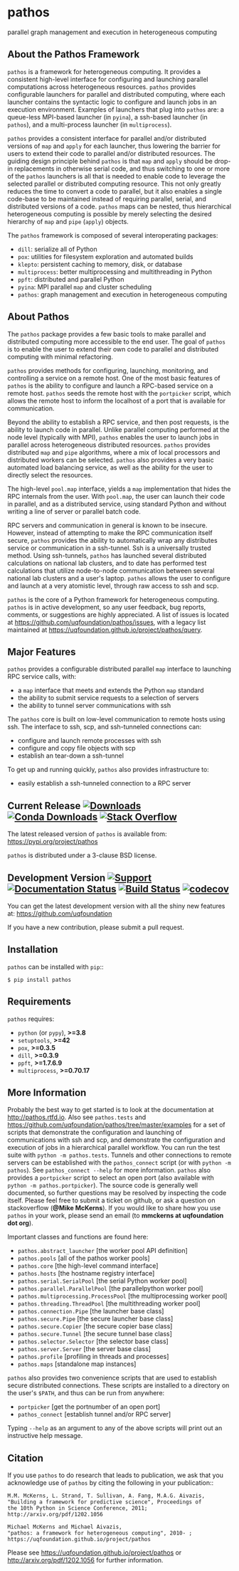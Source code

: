 pathos
======
parallel graph management and execution in heterogeneous computing

About the Pathos Framework
--------------------------
``pathos`` is a framework for heterogeneous computing. It provides a consistent
high-level interface for configuring and launching parallel computations
across heterogeneous resources. ``pathos`` provides configurable launchers for
parallel and distributed computing, where each launcher contains the
syntactic logic to configure and launch jobs in an execution environment.
Examples of launchers that plug into ``pathos`` are: a queue-less MPI-based
launcher (in ``pyina``), a ssh-based launcher (in ``pathos``), and a multi-process
launcher (in ``multiprocess``).

``pathos`` provides a consistent interface for parallel and/or distributed
versions of ``map`` and ``apply`` for each launcher, thus lowering the barrier
for users to extend their code to parallel and/or distributed resources.
The guiding design principle behind ``pathos`` is that ``map`` and ``apply``
should be drop-in replacements in otherwise serial code, and thus switching
to one or more of the ``pathos`` launchers is all that is needed to enable
code to leverage the selected parallel or distributed computing resource.
This not only greatly reduces the time to convert a code to parallel, but it
also enables a single code-base to be maintained instead of requiring
parallel, serial, and distributed versions of a code. ``pathos`` maps can be
nested, thus hierarchical heterogeneous computing is possible by merely
selecting the desired hierarchy of ``map`` and ``pipe`` (``apply``) objects.

The ``pathos`` framework is composed of several interoperating packages:

* ``dill``: serialize all of Python
* ``pox``: utilities for filesystem exploration and automated builds
* ``klepto``: persistent caching to memory, disk, or database
* ``multiprocess``: better multiprocessing and multithreading in Python
* ``ppft``: distributed and parallel Python
* ``pyina``: MPI parallel ``map`` and cluster scheduling
* ``pathos``: graph management and execution in heterogeneous computing


About Pathos
------------
The ``pathos`` package provides a few basic tools to make parallel and
distributed computing more accessible to the end user. The goal of ``pathos``
is to enable the user to extend their own code to parallel and distributed
computing with minimal refactoring.

``pathos`` provides methods for configuring, launching, monitoring, and
controlling a service on a remote host. One of the most basic features
of ``pathos`` is the ability to configure and launch a RPC-based service
on a remote host. ``pathos`` seeds the remote host with the  ``portpicker``
script, which allows the remote host to inform the localhost of a port
that is available for communication.

Beyond the ability to establish a RPC service, and then post requests,
is the ability to launch code in parallel. Unlike parallel computing
performed at the node level (typically with MPI), ``pathos`` enables the
user to launch jobs in parallel across heterogeneous distributed resources.
``pathos`` provides distributed ``map`` and ``pipe`` algorithms, where a mix of
local processors and distributed workers can be selected.  ``pathos``
also provides a very basic automated load balancing service, as well as
the ability for the user to directly select the resources.

The high-level ``pool.map`` interface, yields a ``map`` implementation that
hides the RPC internals from the user. With ``pool.map``, the user can launch
their code in parallel, and as a distributed service, using standard Python
and without writing a line of server or parallel batch code.

RPC servers and communication in general is known to be insecure.  However,
instead of attempting to make the RPC communication itself secure, ``pathos``
provides the ability to automatically wrap any distributes service or
communication in a ssh-tunnel. Ssh is a universally trusted method.
Using ssh-tunnels, ``pathos`` has launched several distributed calculations
on national lab clusters, and to date has performed test calculations
that utilize node-to-node communication between several national lab clusters
and a user's laptop.  ``pathos`` allows the user to configure and launch
at a very atomistic level, through raw access to ssh and scp. 

``pathos`` is the core of a Python framework for heterogeneous computing.
``pathos`` is in active development, so any user feedback, bug reports, comments,
or suggestions are highly appreciated.  A list of issues is located at https://github.com/uqfoundation/pathos/issues, with a legacy list maintained at https://uqfoundation.github.io/project/pathos/query.


Major Features
--------------
``pathos`` provides a configurable distributed parallel ``map`` interface
to launching RPC service calls, with:

* a ``map`` interface that meets and extends the Python ``map`` standard
* the ability to submit service requests to a selection of servers
* the ability to tunnel server communications with ssh

The ``pathos`` core is built on low-level communication to remote hosts using
ssh. The interface to ssh, scp, and ssh-tunneled connections can:

* configure and launch remote processes with ssh
* configure and copy file objects with scp
* establish an tear-down a ssh-tunnel

To get up and running quickly, ``pathos`` also provides infrastructure to:

* easily establish a ssh-tunneled connection to a RPC server


Current Release
[![Downloads](https://static.pepy.tech/personalized-badge/pathos?period=total&units=international_system&left_color=grey&right_color=blue&left_text=pypi%20downloads)](https://pepy.tech/project/pathos)
[![Conda Downloads](https://img.shields.io/conda/dn/conda-forge/pathos?color=blue&label=conda%20downloads)](https://anaconda.org/conda-forge/pathos)
[![Stack Overflow](https://img.shields.io/badge/stackoverflow-get%20help-black.svg)](https://stackoverflow.com/questions/tagged/pathos)
---------------
The latest released version of ``pathos`` is available from:
    https://pypi.org/project/pathos

``pathos`` is distributed under a 3-clause BSD license.


Development Version
[![Support](https://img.shields.io/badge/support-the%20UQ%20Foundation-purple.svg?style=flat&colorA=grey&colorB=purple)](http://www.uqfoundation.org/pages/donate.html)
[![Documentation Status](https://readthedocs.org/projects/pathos/badge/?version=latest)](https://pathos.readthedocs.io/en/latest/?badge=latest)
[![Build Status](https://app.travis-ci.com/uqfoundation/pathos.svg?label=build&logo=travis&branch=master)](https://app.travis-ci.com/github/uqfoundation/pathos)
[![codecov](https://codecov.io/gh/uqfoundation/pathos/branch/master/graph/badge.svg)](https://codecov.io/gh/uqfoundation/pathos)
-------------------
You can get the latest development version with all the shiny new features at:
    https://github.com/uqfoundation

If you have a new contribution, please submit a pull request.


Installation
------------
``pathos`` can be installed with ``pip``::

    $ pip install pathos


Requirements
------------
``pathos`` requires:

* ``python`` (or ``pypy``), **>=3.8**
* ``setuptools``, **>=42**
* ``pox``, **>=0.3.5**
* ``dill``, **>=0.3.9**
* ``ppft``, **>=1.7.6.9**
* ``multiprocess``, **>=0.70.17**


More Information
----------------
Probably the best way to get started is to look at the documentation at
http://pathos.rtfd.io. Also see ``pathos.tests`` and https://github.com/uqfoundation/pathos/tree/master/examples for a set of scripts that demonstrate the
configuration and launching of communications with ssh and scp, and demonstrate
the configuration and execution of jobs in a hierarchical parallel workflow.
You can run the test suite with ``python -m pathos.tests``. Tunnels and other
connections to remote servers can be established with the ``pathos_connect``
script (or with ``python -m pathos``). See ``pathos_connect --help`` for more
information.  ``pathos`` also provides a ``portpicker`` script to select an
open port (also available with ``python -m pathos.portpicker``). The source
code is generally well documented, so further questions may be resolved by
inspecting the code itself.  Please feel free to submit a ticket on github,
or ask a question on stackoverflow (**@Mike McKerns**). If you would like to
share how you use ``pathos`` in your work, please send an email (to **mmckerns
at uqfoundation dot org**).

Important classes and functions are found here:

* ``pathos.abstract_launcher``           [the worker pool API definition]
* ``pathos.pools``                       [all of the pathos worker pools]
* ``pathos.core``                        [the high-level command interface] 
* ``pathos.hosts``                       [the hostname registry interface] 
* ``pathos.serial.SerialPool``           [the serial Python worker pool]
* ``pathos.parallel.ParallelPool``       [the parallelpython worker pool]
* ``pathos.multiprocessing.ProcessPool`` [the multiprocessing worker pool]
* ``pathos.threading.ThreadPool``        [the multithreading worker pool]
* ``pathos.connection.Pipe``             [the launcher base class]
* ``pathos.secure.Pipe``                 [the secure launcher base class]
* ``pathos.secure.Copier``               [the secure copier  base class]
* ``pathos.secure.Tunnel``               [the secure tunnel base class]
* ``pathos.selector.Selector``           [the selector base class]
* ``pathos.server.Server``               [the server base class]
* ``pathos.profile``                     [profiling in threads and processes]
* ``pathos.maps``                        [standalone map instances]

``pathos`` also provides two convenience scripts that are used to establish
secure distributed connections. These scripts are installed to a directory
on the user's ``$PATH``, and thus can be run from anywhere:

* ``portpicker``                         [get the portnumber of an open port]
* ``pathos_connect``                     [establish tunnel and/or RPC server]

Typing ``--help`` as an argument to any of the above scripts will print out an
instructive help message.


Citation
--------
If you use ``pathos`` to do research that leads to publication, we ask that you
acknowledge use of ``pathos`` by citing the following in your publication::

    M.M. McKerns, L. Strand, T. Sullivan, A. Fang, M.A.G. Aivazis,
    "Building a framework for predictive science", Proceedings of
    the 10th Python in Science Conference, 2011;
    http://arxiv.org/pdf/1202.1056

    Michael McKerns and Michael Aivazis,
    "pathos: a framework for heterogeneous computing", 2010- ;
    https://uqfoundation.github.io/project/pathos

Please see https://uqfoundation.github.io/project/pathos or
http://arxiv.org/pdf/1202.1056 for further information.

